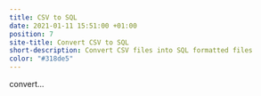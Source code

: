 ```yaml
---
title: CSV to SQL
date: 2021-01-11 15:51:00 +01:00
position: 7
site-title: Convert CSV to SQL
short-description: Convert CSV files into SQL formatted files
color: "#318de5"
---
```


convert...